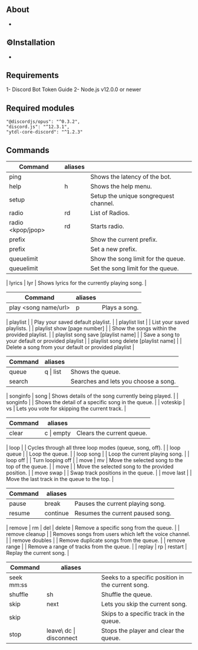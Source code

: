 ## About
-
## ⚙️Installation
-
## Requirements

1- Discord Bot Token Guide
2- Node.js v12.0.0 or newer

## Required modules

```
"@discordjs/opus": "^0.3.2",
"discord.js": "^12.3.1",
"ytdl-core-discord": "^1.2.3"
```

## Commands

| Command | aliases | |
| ------- | ------- | ------- |
| ping |  | Shows the latency of the bot. |
| help | h | Shows the help menu. |
| setup |  | Setup the unique songrequest channel. |
| radio | rd | List of Radios. |
| radio <kpop/jpop>| rd | Starts radio. |
| prefix |  | Show the current prefix. |
| prefix <new prefix> |  | Set a new prefix. |
| queuelimit |  | Show the song limit for the queue. |
| queuelimit | <limit> | Set the song limit for the queue. |

| lyrics | lyr | Shows lyrics for the currently playing song. |

| Command | aliases | |
| ------- | ------- | ------- |
| play <song name/url> | p | Plays a song. |

| playlist |  | Play your saved default playlist. |
| playlist list |  | List your saved playlists. |
| playlist show <playlist name> [page number] | | Show the songs within the provided playlist. |
| playlist song save <url> [playlist name] | | Save a song to your default or provided playlist |
| playlist song delete <songId> [playlist name] | | Delete a song from your default or provided playlist |

| Command | aliases | |
| ------- | ------- | ------- |
| queue | q \| list | Shows the queue. |
| search <song name> | | Searches and lets you choose a song. |

| songinfo | song | Shows details of the song currently being played. |
| songinfo <song number> | | Shows the detail of a specific song in the queue. |
| voteskip | vs | Lets you vote for skipping the current track. |

| Command | aliases | |
| ------- | ------- | ------- |
| clear | c \| empty | Clears the current queue. |

| loop |  | Cycles through all three loop modes (queue, song, off). |
| loop queue |  | Loop the queue. |
| loop song |  | Loop the current playing song. |
| loop off |  | Turn looping off |
| move <song number> | mv | Move the selected song to the top of the queue. |
| move <from> <to> |  | Move the selected song to the provided position. |
| move swap <from> <to> |  | Swap track positions in the queue. |
| move last |  | Move the last track in the queue to the top. |

| Command | aliases | |
| ------- | ------- | ------- |
| pause | break | Pauses the current playing song. |
| resume | continue | Resumes the current paused song. |

| remove <song number> | rm \| del \| delete | Remove a specific song from the queue. |
| remove cleanup |  | Removes songs from users which left the voice channel. |
| remove doubles |  | Remove duplicate songs from the queue. |
| remove range <from> <to> |  | Remove a range of tracks from the queue. |
| replay | rp \| restart | Replay the current song. |



| Command | aliases | |
| ------- | ------- | ------- |
| seek mm:ss |  | Seeks to a specific position in the current song. |
| shuffle | sh | Shuffle the queue. |
| skip | next | Lets you skip the current song. |
| skip <trackNumber> |  | Skips to a specific track in the queue. |
| stop | leave\ dc \| disconnect | Stops the player and clear the queue. |